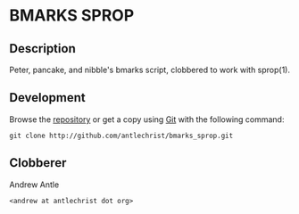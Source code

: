 BMARKS SPROP
============

Description
-----------
Peter, pancake, and nibble's bmarks script, clobbered to work with sprop(1).

Development
-----------
Browse the [repository](http://github.com/antlechrist/bmarks_sprop) or
get a copy using [Git](http://git-scm.com/) with the
following command:

	git clone http://github.com/antlechrist/bmarks_sprop.git

Clobberer
---------
Andrew Antle

	<andrew at antlechrist dot org>
